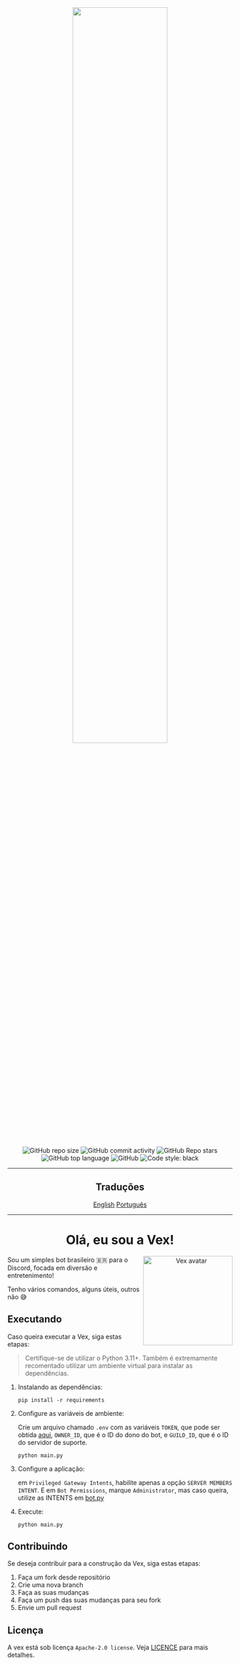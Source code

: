 <div align="center">
  <img src="https://user-images.githubusercontent.com/88998991/201827239-37187529-d010-4dd5-a7ea-cecf26f478d1.png" width=65%>
</div>

<br>

<div align="center">
  <img alt="GitHub repo size" src="https://img.shields.io/github/repo-size/BotVex/Vex.py?style=for-the-badge">
  <img alt="GitHub commit activity" src="https://img.shields.io/github/commit-activity/w/BotVex/Vex.py?style=for-the-badge">
  <img alt="GitHub Repo stars" src="https://img.shields.io/github/stars/BotVex/Vex.py?style=for-the-badge">
  <img alt="GitHub top language" src="https://img.shields.io/github/languages/top/BotVex/Vex.py?style=for-the-badge">
  <img alt="GitHub" src="https://img.shields.io/github/license/BotVex/Vex.py?style=for-the-badge">
  <img alt="Code style: black" src="https://img.shields.io/badge/code%20style-black-000000.svg?style=for-the-badge">
</div>

<hr>

<div align="center">
    <h2>Traduções</h2>
    <div style="display: inline-block;">
        <a href="./README_EN.md">English</a>
        <a href="./README.md">Português</a>
    </div>
</div>

<hr>

<h1 align="center">Olá, eu sou a Vex!</h1>

<div align="center">
  <img align="right" src="https://user-images.githubusercontent.com/88998991/230775419-78927307-dd68-4cb7-9c4a-d3d1c45b83e0.png" width="200px" alt="Vex avatar" draggable="false"></img>
  <p align="left">Sou um simples bot brasileiro 🇧🇷 para o Discord, focada em diversão e entretenimento!</p>
  <p align="left">Tenho vários comandos, alguns úteis, outros não 😅</p>
</div>

<h2>Executando</h2>
<p>Caso queira executar a Vex, siga estas etapas:</p>
<blockquote>
  <p>Certifique-se de utilizar o Python 3.11+. Também é extremamente recomentado utilizar um ambiente virtual para instalar as dependências.</p>
</blockquote>
<ol>
  <li>
    <p>Instalando as dependências:</p>
    <pre><code>pip install -r requirements</code></pre>
  </li>
  <li>
    <p>Configure as variáveis de ambiente:</p>
    <p>Crie um arquivo chamado <code>.env</code> com as variáveis <code>TOKEN</code>, que pode ser obtida <a href="https://discord.com/developers/applications">aqui</a>, <code>OWNER_ID</code>, que é o ID do dono do bot, e <code>GUILD_ID</code>, que é o ID do servidor de suporte.</p>
    <pre><code>python main.py</code></pre>
  </li>
  <li>
    <p>Configure a aplicação:</p>
    <p>em <code>Privileged Gateway Intents</code>, habilite apenas a opção <code>SERVER MEMBERS INTENT</code>. E em <code>Bot Permissions</code>, marque <code>Administrator</code>, mas caso queira, utilize as INTENTS em <a href="./src/bot.py">bot.py</a></p>
  </li>
  <li>
    <p>Execute:</p>
    <pre><code>python main.py</code></pre>
  </li>
</ol>


<h2>Contribuindo</h2>
<p>Se deseja contribuir para a construção da Vex, siga estas etapas:</p>
<ol>
  <li>Faça um fork desde repositório</li>
  <li>Crie uma nova branch</li>
  <li>Faça as suas mudanças</li>
  <li>Faça um push das suas mudanças para seu fork</li>
  <li>Envie um pull request</li>
</ol>

<h2>Licença</h2>
<p>A vex está sob licença <code>Apache-2.0 license</code>. Veja <a href="./LICENCE">LICENCE</a> para mais detalhes.</p>
